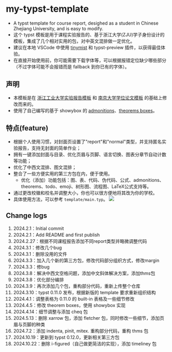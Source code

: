 # my-typst-template
- A typst template for course report, desighed as a student in Chinese Zhejiang University, and is easy to modify.
- 这个 typst 模板是用于课程实验报告的、基于浙江大学(ZJU)学子身份设计的模板，集成了几个相对实用的包，对中英文混排做一定优化。
- 建议在本地 VSCode 中使用 [tinymist](https://github.com/Myriad-Dreamin/tinymist.git) 和 typst-preview 插件，以获得最佳体验。
- 在直接开始使用前，你可能需要下载字体等，可以根据报错定位缺少哪些部分（不过字体可能不会报错而是 fallback 到你已有的字体）。

## 声明
- 本模板是在 [浙江工业大学实验报告模板](https://github.com/zjutjh/zjut-report-typst) 和 [南京大学学位论文模板](https://github.com/nju-lug/nju-thesis-typst) 的基础上修改而来的。
- 使用了自己编写的基于 showybox 的 [admonitions](https://github.com/crd2333/typst-admonition)、[theorems boxes](https://github.com/crd2333/typst-theorem-box)。

## 特点(feature)
- 根据个人使用习惯，对封面页设置了"report"和"normal"类型，并支持匿名实验报告，支持无封面的简单作业；
- 拥有一键添加封面与目录、优化页眉与页脚、语言切换、图表分章节自动计数等功能；
- 优化了中西文混排、图文混排；
- 整合了一些方便实用的第三方包在内，便于使用。
  - 优化（添加）功能包括：图、表、代码、伪代码、公式、admonitions、theorems、todo、emoji、树形图、流程图、LaTeX公式支持等。
- 通过更改校徽和校名并调整大小，你也可以很方便地将其改为你的学校。
- 具体使用方法，可以参考 `template/main.typ`。
    ![](template/main.png)

## Change logs
1. 2024.2.1：Initial commit
2. 2024.2.1：Add README and first publish
3. 2024.2.27：根据不同课程报告添加不同report类型并略微调整代码
4. 2024.3.1：修改几个bug
5. 2024.3.1：删除没用的文件
6. 2024.3.3：加入几个新的第三方包，修改代码部分组织方式，修改margin
7. 2024.3.3：修bug
8. 2024.3.8：解决中西文空格问题，添加中文斜体解决方案，添加thms包
9. 2024.3.8：优化部分编排
10. 2024.3.9：再次添加几个包，重构部分代码，重新上传整个仓库
11. 2024.3.10：typst 0.11.0 发布，根据新版的 template 要求重新组织结构
12. 2024.4.1：调整表格为 0.11.0 的 built-in 表格及一些细节修改
13. 2024.4.5：修改 theorem boxes，使用 showybox 实现
14. 2024.4.14：细节调整与添加 cheq 包
15. 2024.5.13：删除 xarrow 包，添加 fletcher 包，同时修改一些细节，添加页眉与页脚的种类
16. 2024.7.2：添加 indenta, pinit, mitex. 重构部分代码，重构 thms 包
17. 2024.10.19：更新到 typst 0.12.0，更新相关第三方包
18. 2024.10.22：删除 i-figured（自己做更简洁的实现），添加 timeliney 包
